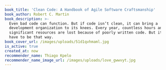```yaml
---
book_title: 'Clean Code: A Handbook of Agile Software Craftsmanship'
book_author: Robert C. Martin
book_description: >-
  Even bad code can function. But if code isn’t clean, it can bring a
  development organization to its knees. Every year, countless hours and
  significant resources are lost because of poorly written code. But it doesn’t
  have to be that way.
book_cover_url: /images/uploads/51d1qvhmaml.jpg
is_active: true
created_at: now
recommender_name: Thiago Kpelo
recommender_name_image_url: /images/uploads/love_gwwvyt.jpg
---
```

